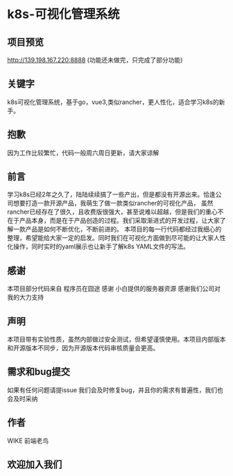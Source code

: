 # k8s-可视化管理系统
## 项目预览

http://139.198.167.220:8888 (功能还未做完，只完成了部分功能)

## 关键字
k8s可视化管理系统，基于go，vue3,类似rancher，更人性化，适合学习k8s的新手。

## 抱歉
因为工作比较繁忙，代码一般周六周日更新，请大家谅解

## 前言
学习k8s已经2年之久了，陆陆续续搞了一些产出，但是都没有开源出来。恰逢公司想要打造一款开源产品，我萌生了做一款类似rancher的可视化产品，
虽然rancher已经存在了很久，且收费版很强大，甚至说难以超越，但是我们的重心不在于产品本身，而是在于产品创造的过程。我们采取渐进式的开发过程，让大家了解一款产品是如何不断优化，不断前进的。
本项目的每一行代码都经过我细心的整理，希望能给大家一定的启发。同时我们在可视化方面做到尽可能的让大家人性化操作，同时实时的yaml展示也让新手了解k8s YAML文件的写法。

## 感谢
本项目部分代码来自 程序员在囧途 感谢 小白提供的服务器资源 感谢我们公司对我的大力支持

## 声明
本项目带有实验性质，虽然内部做过安全测试，但希望谨慎使用。本项目内部版本和开源版本不同步，因为开源版本代码审核质量会更高。

## 需求和bug提交
如果有任何问题请提issue 我们会及时修复bug，并且你的需求有普遍性，我们也会及时采纳

## 作者
WIKE 前端老鸟  

## 欢迎加入我们 



